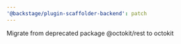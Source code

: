 ```yaml
---
'@backstage/plugin-scaffolder-backend': patch
---
```


Migrate from deprecated package @octokit/rest to octokit
